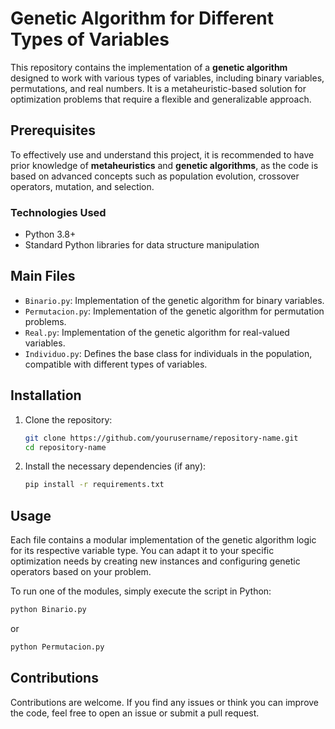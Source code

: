 
# Genetic Algorithm for Different Types of Variables

This repository contains the implementation of a **genetic algorithm** designed to work with various types of variables, including binary variables, permutations, and real numbers. It is a metaheuristic-based solution for optimization problems that require a flexible and generalizable approach.

## Prerequisites

To effectively use and understand this project, it is recommended to have prior knowledge of **metaheuristics** and **genetic algorithms**, as the code is based on advanced concepts such as population evolution, crossover operators, mutation, and selection.

### Technologies Used

- Python 3.8+
- Standard Python libraries for data structure manipulation

## Main Files

- `Binario.py`: Implementation of the genetic algorithm for binary variables.
- `Permutacion.py`: Implementation of the genetic algorithm for permutation problems.
- `Real.py`: Implementation of the genetic algorithm for real-valued variables.
- `Individuo.py`: Defines the base class for individuals in the population, compatible with different types of variables.

## Installation

1. Clone the repository:

   ```bash
   git clone https://github.com/yourusername/repository-name.git
   cd repository-name
   ```

2. Install the necessary dependencies (if any):

   ```bash
   pip install -r requirements.txt
   ```

## Usage

Each file contains a modular implementation of the genetic algorithm logic for its respective variable type. You can adapt it to your specific optimization needs by creating new instances and configuring genetic operators based on your problem.

To run one of the modules, simply execute the script in Python:

```bash
python Binario.py
```

or

```bash
python Permutacion.py
```

## Contributions

Contributions are welcome. If you find any issues or think you can improve the code, feel free to open an issue or submit a pull request.

